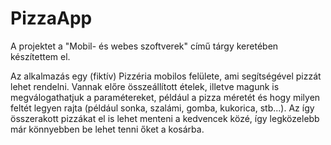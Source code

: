 # PizzaApp

A projektet a "Mobil- és webes szoftverek" című tárgy keretében készítettem el.

Az alkalmazás egy (fiktív) Pizzéria mobilos felülete, ami segítségével pizzát lehet rendelni. Vannak előre összeállított ételek, illetve magunk is megválogathatjuk a paramétereket, például a pizza méretét és hogy milyen feltét legyen rajta (például sonka, szalámi, gomba, kukorica, stb...). Az így összerakott pizzákat el is lehet menteni a kedvencek közé, így legközelebb már könnyebben be lehet tenni őket a kosárba.
